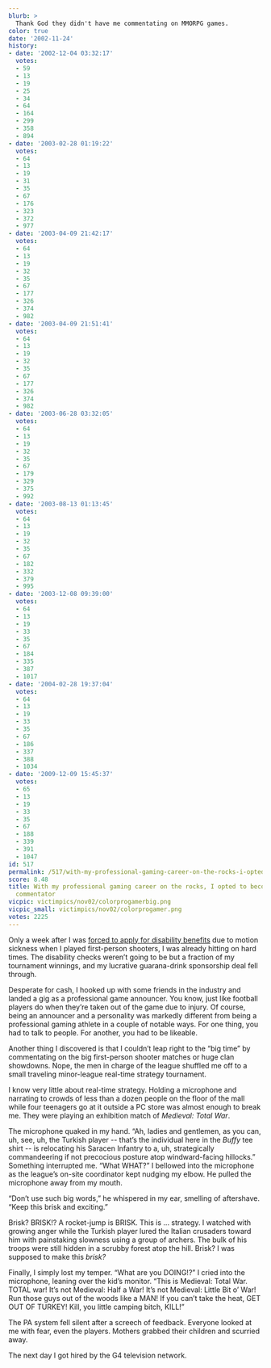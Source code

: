 ```yaml
---
blurb: >
  Thank God they didn't have me commentating on MMORPG games.
color: true
date: '2002-11-24'
history:
- date: '2002-12-04 03:32:17'
  votes:
  - 59
  - 13
  - 19
  - 25
  - 34
  - 64
  - 164
  - 299
  - 358
  - 894
- date: '2003-02-28 01:19:22'
  votes:
  - 64
  - 13
  - 19
  - 31
  - 35
  - 67
  - 176
  - 323
  - 372
  - 977
- date: '2003-04-09 21:42:17'
  votes:
  - 64
  - 13
  - 19
  - 32
  - 35
  - 67
  - 177
  - 326
  - 374
  - 982
- date: '2003-04-09 21:51:41'
  votes:
  - 64
  - 13
  - 19
  - 32
  - 35
  - 67
  - 177
  - 326
  - 374
  - 982
- date: '2003-06-28 03:32:05'
  votes:
  - 64
  - 13
  - 19
  - 32
  - 35
  - 67
  - 179
  - 329
  - 375
  - 992
- date: '2003-08-13 01:13:45'
  votes:
  - 64
  - 13
  - 19
  - 32
  - 35
  - 67
  - 182
  - 332
  - 379
  - 995
- date: '2003-12-08 09:39:00'
  votes:
  - 64
  - 13
  - 19
  - 33
  - 35
  - 67
  - 184
  - 335
  - 387
  - 1017
- date: '2004-02-28 19:37:04'
  votes:
  - 64
  - 13
  - 19
  - 33
  - 35
  - 67
  - 186
  - 337
  - 388
  - 1034
- date: '2009-12-09 15:45:37'
  votes:
  - 65
  - 13
  - 19
  - 33
  - 35
  - 67
  - 188
  - 339
  - 391
  - 1047
id: 517
permalink: /517/with-my-professional-gaming-career-on-the-rocks-i-opted-to-become-a-color-commentator/
score: 8.48
title: With my professional gaming career on the rocks, I opted to become a color
  commentator
vicpic: victimpics/nov02/colorprogamerbig.png
vicpic_small: victimpics/nov02/colorprogamer.png
votes: 2225
---
```


Only a week after I was [forced to apply for disability
benefits](@/victim/513.md) due to motion sickness when I played
first-person shooters, I was already hitting on hard times. The
disability checks weren’t going to be but a fraction of my tournament
winnings, and my lucrative guarana-drink sponsorship deal fell through.

Desperate for cash, I hooked up with some friends in the industry and
landed a gig as a professional game announcer. You know, just like
football players do when they’re taken out of the game due to injury. Of
course, being an announcer and a personality was markedly different from
being a professional gaming athlete in a couple of notable ways. For one
thing, you had to talk to people. For another, you had to be likeable.

Another thing I discovered is that I couldn’t leap right to the “big
time” by commentating on the big first-person shooter matches or huge
clan showdowns. Nope, the men in charge of the league shuffled me off to
a small traveling minor-league real-time strategy tournament.

I know very little about real-time strategy. Holding a microphone and
narrating to crowds of less than a dozen people on the floor of the mall
while four teenagers go at it outside a PC store was almost enough to
break me. They were playing an exhibition match of *Medieval: Total
War*.

The microphone quaked in my hand. “Ah, ladies and gentlemen, as you can,
uh, see, uh, the Turkish player -- that’s the individual here in the
*Buffy* tee shirt -- is relocating his Saracen Infantry to a, uh,
strategically commandeering if not precocious posture atop
windward-facing hillocks.” Something interrupted me. “What WHAT?” I
bellowed into the microphone as the league’s on-site coordinator kept
nudging my elbow. He pulled the microphone away from my mouth.

“Don’t use such big words,” he whispered in my ear, smelling of
aftershave. “Keep this brisk and exciting.”

Brisk? BRISK!? A rocket-jump is BRISK. This is ... strategy. I watched
with growing anger while the Turkish player lured the Italian crusaders
toward him with painstaking slowness using a group of archers. The bulk
of his troops were still hidden in a scrubby forest atop the hill.
Brisk? I was supposed to make this *brisk?*

Finally, I simply lost my temper. “What are you DOING!?” I cried into
the microphone, leaning over the kid’s monitor. “This is Medieval: Total
War. TOTAL war! It’s not Medieval: Half a War! It’s not Medieval: Little
Bit o’ War! Run those guys out of the woods like a MAN! If you can’t
take the heat, GET OUT OF TURKEY! Kill, you little camping bitch, KILL!”

The PA system fell silent after a screech of feedback. Everyone looked
at me with fear, even the players. Mothers grabbed their children and
scurried away.

The next day I got hired by the G4 television network.